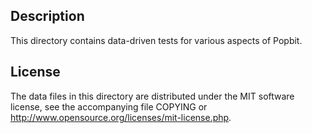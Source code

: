 Description
------------

This directory contains data-driven tests for various aspects of Popbit.

License
--------

The data files in this directory are distributed under the MIT software
license, see the accompanying file COPYING or
http://www.opensource.org/licenses/mit-license.php.

